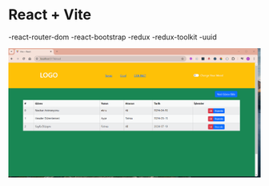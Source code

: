 # React + Vite

-react-router-dom
-react-bootstrap
-redux
-redux-toolkit
-uuid




![](./ebrcrud.gif)